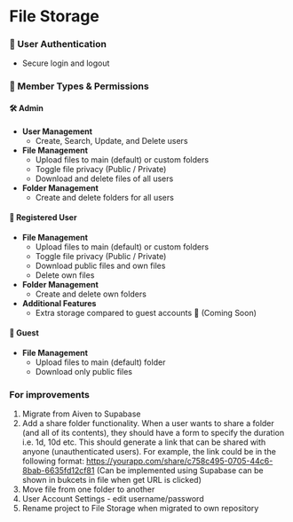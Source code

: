 # File Storage

### 🔑 User Authentication
- Secure login and logout

### 👥 Member Types & Permissions

#### 🛠️ Admin
- **User Management**
  - Create, Search, Update, and Delete users
- **File Management**
  - Upload files to main (default) or custom folders
  - Toggle file privacy (Public / Private)
  - Download and delete files of all users
- **Folder Management**
  - Create and delete folders for all users

#### 👤 Registered User
- **File Management**
  - Upload files to main (default) or custom folders
  - Toggle file privacy (Public / Private)
  - Download public files and own files
  - Delete own files
- **Folder Management**
  - Create and delete own folders
- **Additional Features**
  - Extra storage compared to guest accounts 🚧 (Coming Soon)

#### 👥 Guest
- **File Management**
  - Upload files to main (default) folder
  - Download only public files

### For improvements
1. Migrate from Aiven to Supabase
2. Add a share folder functionality. When a user wants to share a folder (and all of its contents), they should have a form to specify the duration i.e. 1d, 10d etc. This should generate a link that can be shared with anyone (unauthenticated users). For example, the link could be in the following format: https://yourapp.com/share/c758c495-0705-44c6-8bab-6635fd12cf81 (Can be implemented using Supabase can be shown in bukcets in file when get URL is clicked)
3. Move file from one folder to another
4. User Account Settings - edit username/password
5. Rename project to File Storage when migrated to own repository